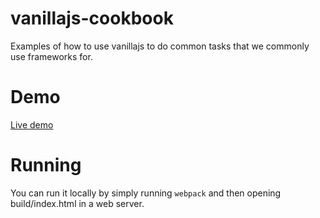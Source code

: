 # vanillajs-cookbook
Examples of how to use vanillajs to do common tasks that we commonly use frameworks for.

# Demo
[Live demo](http://quantuminformation.github.io/vanillajs-cookbook/)

# Running
You can run it locally by simply running `webpack` and then opening build/index.html in a web server.

